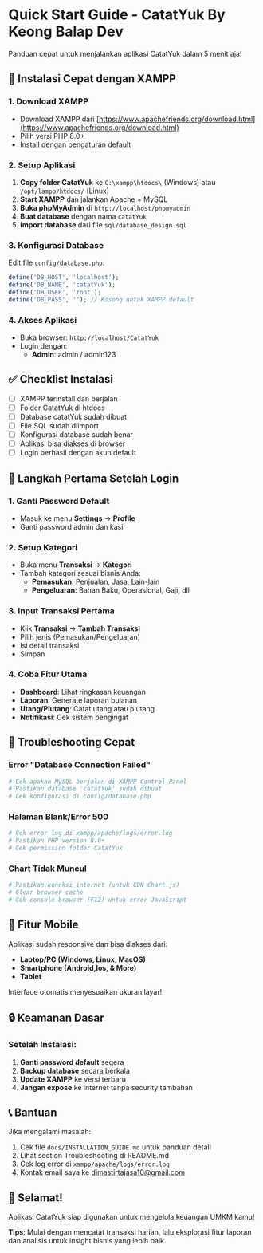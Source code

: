 # Quick Start Guide - CatatYuk By Keong Balap Dev

Panduan cepat untuk menjalankan aplikasi CatatYuk dalam 5 menit aja!

## 🚀 Instalasi Cepat dengan XAMPP

### 1. Download XAMPP
- Download XAMPP dari [https://www.apachefriends.org/download.html](https://www.apachefriends.org/download.html)
- Pilih versi PHP 8.0+
- Install dengan pengaturan default

### 2. Setup Aplikasi
1. **Copy folder CatatYuk** ke `C:\xampp\htdocs\` (Windows) atau `/opt/lampp/htdocs/` (Linux)
2. **Start XAMPP** dan jalankan Apache + MySQL
3. **Buka phpMyAdmin** di `http://localhost/phpmyadmin`
4. **Buat database** dengan nama `catatYuk`
5. **Import database** dari file `sql/database_design.sql`

### 3. Konfigurasi Database
Edit file `config/database.php`:
```php
define('DB_HOST', 'localhost');
define('DB_NAME', 'catatYuk');
define('DB_USER', 'root');
define('DB_PASS', ''); // Kosong untuk XAMPP default
```

### 4. Akses Aplikasi
- Buka browser: `http://localhost/CatatYuk`
- Login dengan:
  - **Admin**: admin / admin123

## ✅ Checklist Instalasi

- [ ] XAMPP terinstall dan berjalan
- [ ] Folder CatatYuk di htdocs
- [ ] Database catatYuk sudah dibuat
- [ ] File SQL sudah diimport
- [ ] Konfigurasi database sudah benar
- [ ] Aplikasi bisa diakses di browser
- [ ] Login berhasil dengan akun default

## 🎯 Langkah Pertama Setelah Login

### 1. Ganti Password Default
- Masuk ke menu **Settings** → **Profile**
- Ganti password admin dan kasir

### 2. Setup Kategori
- Buka menu **Transaksi** → **Kategori**
- Tambah kategori sesuai bisnis Anda:
  - **Pemasukan**: Penjualan, Jasa, Lain-lain
  - **Pengeluaran**: Bahan Baku, Operasional, Gaji, dll

### 3. Input Transaksi Pertama
- Klik **Transaksi** → **Tambah Transaksi**
- Pilih jenis (Pemasukan/Pengeluaran)
- Isi detail transaksi
- Simpan

### 4. Coba Fitur Utama
- **Dashboard**: Lihat ringkasan keuangan
- **Laporan**: Generate laporan bulanan
- **Utang/Piutang**: Catat utang atau piutang
- **Notifikasi**: Cek sistem pengingat

## 🔧 Troubleshooting Cepat

### Error "Database Connection Failed"
```bash
# Cek apakah MySQL berjalan di XAMPP Control Panel
# Pastikan database 'catatYuk' sudah dibuat
# Cek konfigurasi di config/database.php
```

### Halaman Blank/Error 500
```bash
# Cek error log di xampp/apache/logs/error.log
# Pastikan PHP version 8.0+
# Cek permission folder CatatYuk
```

### Chart Tidak Muncul
```bash
# Pastikan koneksi internet (untuk CDN Chart.js)
# Clear browser cache
# Cek console browser (F12) untuk error JavaScript
```

## 📱 Fitur Mobile

Aplikasi sudah responsive dan bisa diakses dari:
- **Laptop/PC (Windows, Linux, MacOS)**
- **Smartphone (Android,Ios, & More)**
- **Tablet**

Interface otomatis menyesuaikan ukuran layar!

## 🔒 Keamanan Dasar

### Setelah Instalasi:
1. **Ganti password default** segera
2. **Backup database** secara berkala
3. **Update XAMPP** ke versi terbaru
4. **Jangan expose** ke internet tanpa security tambahan

## 📞 Bantuan

Jika mengalami masalah:
1. Cek file `docs/INSTALLATION_GUIDE.md` untuk panduan detail
2. Lihat section Troubleshooting di README.md
3. Cek log error di `xampp/apache/logs/error.log`
4. Kontak email saya ke dimastirtajasa10@gmail.com

## 🎉 Selamat!

Aplikasi CatatYuk siap digunakan untuk mengelola keuangan UMKM kamu!

**Tips**: Mulai dengan mencatat transaksi harian, lalu eksplorasi fitur laporan dan analisis untuk insight bisnis yang lebih baik.

